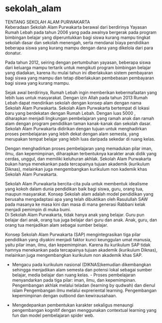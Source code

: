 # sekolah_alam
TENTANG SEKOLAH ALAM PURWAKARTA  
Keberadaan Sekolah Alam Purwakarta berawal dari berdirinya Yayasan Rumah Lebah pada tahun 2006 yang pada awalnya 
bergerak pada program bimbingan belajar yang diperuntukkan bagi siswa kurang mampu tingkat sekolah dasar dan sekolah menengah, 
serta mendanai biaya pendidikan beberapa siswa yang kurang mampu dengan dana yang dikelola dari para donatur.  

Pada tahun 2012, seiring dengan pertumbuhan yayasan, beberapa siswa dari keluarga mampu tertarik untuk mengikuti program bimbingan 
belajar yang diadakan, karena itu mulai tahun ini dberlakukan sistem pembayaran bagi siswa yang mampu dan tetap diberlakukan
pembebasan pembayaran bagi siswa yang kurang mampu.  

Sejak awal berdirinya, Rumah Lebah ingin memberikan kebermafaatan yang lebih luas untuk masyarakat.
Dengan izin Allah pada tahun 2013 Rumah Lebah dapat mendirikan sekolah dengan konsep alam dengan nama Sekolah Alam Purwakarta. 
Sekolah Alam Purwakarta bertempat di lokasi baru yang berdekatan dengan Rumah Lebah. Dengan luas 5000 , 
diharapkan menjadi lingkungan pembelajaran yang ramah anak dan ramah alam dengan program pendidikan taman kanak-kanak dan sekolah dasar.  
Sekolah Alam Purwakarta didirikan dengan tujuan untuk menghadirkan proses pembelajaran yang lebih dekat dengan alam semesta, 
yang merupakan tempat belajar yang lebih luas daripada sekedar di ruang kelas. 

Dengan menghadirkan proses pembelajaran yang memadukan pilar iman, ilmu, dan kepemimpinan, diharapkan terbentuknya 
karakter anak didik yang cerdas, unggul, dan memiliki keluhuran akhlak. Sekolah Alam Purwakarta bukan hanya menekankan 
pada tercapainya tujuan akademik (kurikulum Diknas), melainkan juga mengembangkan kurikulum non kademik khas Sekolah Alam Purwakarta. 

Sekolah Alam Purwakarta bercita-cita pula untuk membentuk idealisme yang kokoh dalam dunia pendidikan baik bagi siswa, guru, orang tua, 
maupun masyarakat.  Konsep  Sekolah alam adalah model pendidikan yang berusaha mengadaptasi apa yang telah dibuktikan 
oleh Rasulullah SAW pada masanya ke masa kini dan masa di mana generasi Rabbani kelak menjadi pemimpin di muka bumi.  
Di Sekolah Alam Purwakarta, tidak hanya anak yang belajar. Guru pun belajar dari anak, orang tua juga belajar dari guru dan anak. 
Anak, guru, dan orang tua menjadikan alam sebagai sumber belajar.  

Konsep Sekolah Alam Purwakarta (SAP) mengintegrasikan tiga pilar pendidikan yang diyakini menjadi faktor kunci keunggulan umat manusia,
yaitu pilar iman, ilmu, dan kepemimpinan. Karena itu kurikulum SAP tidak hamnya menekankan pada tercapainya 
tujuan akademik (kurikulum Diknas), melainkan juga mengembangkan kurikulum non akademik khas SAP.  

- Mengacu pada kurikulum nasional (DIKNAS)kemudian dikembangkan sehingga menjadikan alam semesta dan potensi lokal sebagai sumber belajar, 
media belajar dan ruang kelas.  - Proses pembelajaran menyandarkan pada tiga pilar: iman, ilmu, dan kepemimpinan.  
Pengembangan akhlak melalui teladan (learning by qudwah) dan dienul islam Pengembangan ilmu melalui expreriental learning. 
Pengembangan kepemimpinan dengan outbond dan kewirausahaan.  

- Mengedepankan pembentukan karakter sekaligus menaungi pengembangan kognitif dengan menggunakan contextual learning yang fun 
dan model pembelajaran spider web.
